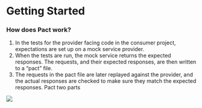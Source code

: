 # Getting Started

### How does Pact work?

1. In the tests for the provider facing code in the consumer project, expectations are set up on a mock service provider.
2. When the tests are run, the mock service returns the expected responses. The requests, and their expected responses, are then written to a “pact” file.
3. The requests in the pact file are later replayed against the provider, and the actual responses are checked to make sure they match the expected responses.
Pact two parts

![](http://www.pact.io/media/pact_two_parts.png)
